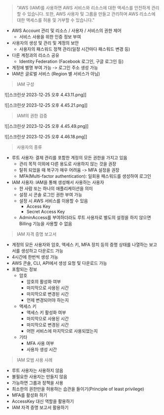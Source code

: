 > "AWS (IAM)를 사용하면 AWS 서비스와 리소스에 대한 액세스를 안전하게 관리할 수 있습니다. 또한, AWS 사용자 및 그룹을 만들고 관리하며 AWS 리소스에 대한 액세스를 허용 및 거부할 수 있습니다."

- AWS Account 관리 및 리소스 / 사용자 / 서비스의 권한 제어
	- 서비스 사용을 위한 인증 정보 부여
- 사용자의 생성 및 관리 및 계정의 보안
	- 사용자의 패스워드 정책 관리(일정 시간마다 패스워드 변경 등)
- 다른 계정과의 리소스 공유
	- Identity Federation (Facebook 로그인, 구글 로그인 등)
- 계정에 별명 부여 가능 -> 로그인 주소 생성 가능
- IAM은 글로벌 서비스 (Region 별 서비스가 아님)

> IAM 구성

![[스크린샷 2023-12-25 오후 4.43.11.png]]

![[스크린샷 2023-12-25 오후 4.45.21.png]]

> IAM의 권한 검증

![[스크린샷 2023-12-25 오후 4.45.49.png]]

![[스크린샷 2023-12-25 오후 4.46.18.png]]

> 사용자의 종류

- 루트 사용자: 결제 관리를 포함한 계정의 모든 권한을 가지고 있음
	- 관리 목적 이외에 다른 용도로 사용하지 않는 것을 권장
	- 탈취 되었을 때 복구가 매우 어려움 -> MFA 설정을 권장
	- MFA(Multi-factor authentication): 일회용 패스워드를 생성하여 로그인
- IAM 사용자: IAM을 통해 생성해서 사용하는 사용자
	- 한 사람 또는 하나의 애플리케이션을 의미
	- 설정 시 콘솔 로그인 권한 부여 가능
	- 설정 시 AWS 서비스를 이용할 수 있음
		- Access Key
		- Secret Access Key
	- AdminAccess를 부여하더라도 루트 사용자로 별도의 설정을 하지 않으면 Billing 기능을 사용할 수 없음

> IAM 자격 증명 보고서

- 계정의 모든 사용자와 암호, 액세스 키, MFA 장치 등의 증명 상태를 나열하는 보고서를 생성하고 다운로드 가능
- 4시간에 한번씩 생성 가능
- AWS 콘솔, CLI, API에서 생성 요청 및 다운로드 가능
- 포함되는 정보
	- 암호
		- 암호의 활성화 여부
		- 마지막으로 사용된 시간
		- 마지막으로 변경된 시간
		- 언제 변경되어야 하는지
	- 액세스 키
		- 액세스 키 활성화 여부
		- 마지막으로 사용된 시간
		- 마지막으로 변경된 시간
		- 어떤 서비스에 마지막으로 사용되었는지
	- 기타
		- MFA 사용 여부
		- 사용자 생성 시간

> IAM 모범 사용 사례

- 루트 사용자는 사용하지 않음
- 불필요한 사용자는 만들지 않음
- 가능하면 그룹과 정책을 사용
- 최소한의 권한만을 허용하는 습관을 들이기(Principle of least privilege)
- MFA를 활성화 하기
- AccessKey 대신 역할을 활용하기
- IAM 자격 증명 보고서 활용하기